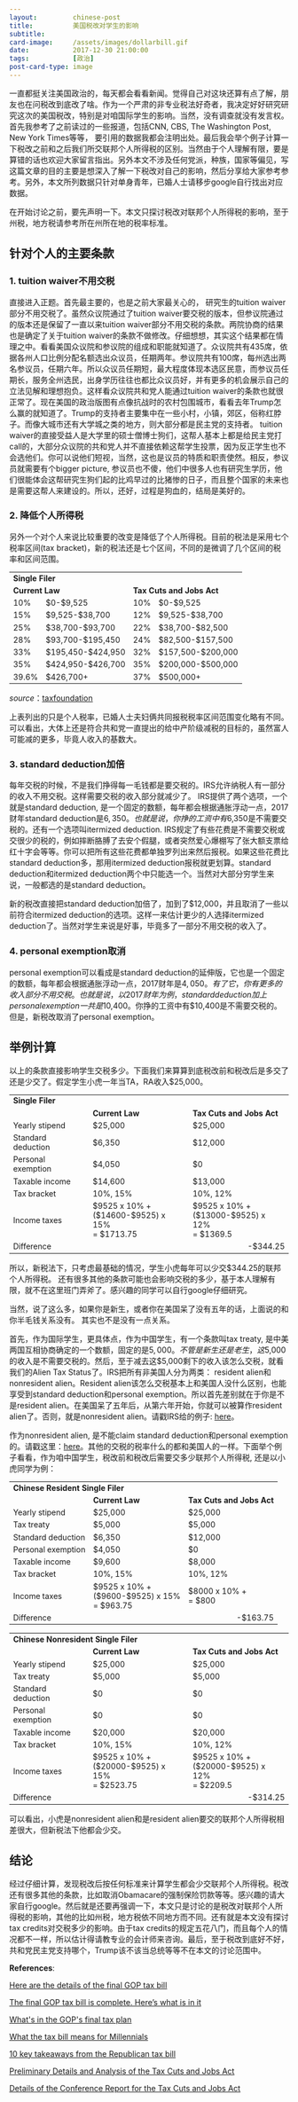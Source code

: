 ```yaml
---
layout:         chinese-post
title:          美国税改对学生的影响
subtitle:
card-image:     /assets/images/dollarbill.gif
date:           2017-12-30 21:00:00
tags:           [政治]
post-card-type: image
---
```


一直都挺关注美国政治的，每天都会看看新闻。觉得自己对这块还算有点了解，朋友也在问税改到底改了啥。作为一个严肃的非专业税法好奇者，我决定好好研究研究这次的美国税改，特别是对咱国际学生的影响。当然，没有调查就没有发言权。首先我参考了之前读过的一些报道，包括CNN, CBS, The Washington Post, New York Times等等， 要引用的数据我都会注明出处。最后我会举个例子计算一下税改之前和之后我们所交联邦个人所得税的区别。当然由于个人理解有限，要是算错的话也欢迎大家留言指出。另外本文不涉及任何党派，种族，国家等偏见，写这篇文章的目的主要是想深入了解一下税改对自己的影响，然后分享给大家参考参考。另外，本文所列数据只针对单身青年，已婚人士请移步google自行找出对应数据。

在开始讨论之前，要先声明一下。本文只探讨税改对联邦个人所得税的影响，至于州税，地方税请参考所在州所在地的税率标准。

## 针对个人的主要条款
### 1. tuition waiver不用交税

直接进入正题。首先最主要的，也是之前大家最关心的， 研究生的tuition waiver部分不用交税了。虽然众议院通过了tuition waiver要交税的版本，但参议院通过的版本还是保留了一直以来tuition waiver部分不用交税的条款。两院协商的结果也是确定了关于tuition waiver的条款不做修改。仔细想想，其实这个结果都在情理之中。看看美国众议院和参议院的组成和职能就知道了。众议院共有435席，依据各州人口比例分配名额选出众议员，任期两年。参议院共有100席，每州选出两名参议员，任期六年。所以众议员任期短，最大程度体现本选区民意，而参议员任期长，服务全州选民，出身学历往往也都比众议员好，并有更多的机会展示自己的立法见解和理想抱负。这样看众议院共和党人能通过tuition waiver的条款也就很正常了。现在美国的政治版图有点像抗战时的农村包围城市，看看去年Trump怎么赢的就知道了。Trump的支持者主要集中在一些小村，小镇，郊区，俗称红脖子。而像大城市还有大学城之类的地方，则大部分都是民主党的支持者。 tuition waiver的直接受益人是大学里的硕士僧博士狗们，这帮人基本上都是给民主党打call的，大部分众议院的共和党人并不直接依赖这帮学生投票，因为反正学生也不会选他们。你可以说他们短视，当然，这也是议员的特质和职责使然。相反，参议员就需要有个bigger picture, 参议员也不傻，他们中很多人也有研究生学历，他们很能体会这帮研究生狗们起的比鸡早过的比猪惨的日子，而且整个国家的未来也是需要这帮人来建设的。所以，还好，过程是狗血的，结局是美好的。

### 2. 降低个人所得税

另外一个对个人来说比较重要的改变是降低了个人所得税。目前的税法是采用七个税率区间(tax bracket)，新的税法还是七个区间，不同的是微调了几个区间的税率和区间范围。
<table style="border:none; width:100%; margin:0; margin-bottom:15px; font-size:inherit">
	<tbody>
		<tr style="text-align:left; font-weight:bold">
			<td colspan="4">Single Filer</td>
		</tr>
		<tr style="font-weight:bold">
			<td colspan="2">Current Law</td>
			<td colspan="2">Tax Cuts and Jobs Act</td>
		</tr>
		<tr>
			<td>10%</td>
			<td>$0-$9,525</td>
			<td>10%</td>
			<td>$0-$9,525</td>
		</tr>
		<tr>
			<td>15%</td>
			<td>$9,525-$38,700</td>
			<td>12%</td>
			<td>$9,525-$38,700</td>
		</tr>
		<tr>
			<td>25%</td>
			<td>$38,700-$93,700</td>
			<td>22%</td>
			<td>$38,700-$82,500&nbsp;</td>
		</tr>
		<tr>
			<td>28%</td>
			<td>$93,700-$195,450</td>
			<td>24%</td>
			<td>$82,500-$157,500</td>
		</tr>
		<tr>
			<td>33%</td>
			<td>$195,450-$424,950</td>
			<td>32%</td>
			<td>$157,500-$200,000</td>
		</tr>
		<tr>
			<td>35%</td>
			<td>$424,950-$426,700</td>
			<td>35%</td>
			<td>$200,000-$500,000</td>
		</tr>
		<tr>
			<td>39.6%</td>
			<td>$426,700+&nbsp;</td>
			<td>37%</td>
			<td>$500,000+</td>
		</tr>
	</tbody>
</table>

_source_：[<u>taxfoundation</u>](https://taxfoundation.org/conference-report-tax-cuts-and-jobs-act)

上表列出的只是个人税率，已婚人士夫妇俩共同报税税率区间范围变化略有不同。可以看出，大体上还是符合共和党一直提出的给中产阶级减税的目标的，虽然富人可能减的更多，毕竟人收入的基数大。

### 3. standard deduction加倍

每年交税的时候，不是我们挣得每一毛钱都是要交税的。IRS允许纳税人有一部分的收入不用交税。这样需要交税的收入部分就减少了。 IRS提供了两个选项，一个就是standard deduction, 是一个固定的数额，每年都会根据通胀浮动一点，2017财年standard deduction是$6,350。也就是说，你挣的工资中有$6,350是不需要交税的。还有一个选项叫itermized deduction. IRS规定了有些花费是不需要交税或交很少的税的，例如摔断胳膊了去安个假腿，或者突然爱心爆棚写了张大额支票给红十字会等等。你可以把所有这些花费都单独罗列出来然后报税。如果这些花费比standard deduction多，那用itermized deduction报税就更划算。standard deduction和itermized deduction两个中只能选一个。当然对大部分穷学生来说，一般都选的是standard deduction。

新的税改直接把standard deduction加倍了，加到了$12,000，并且取消了一些以前符合itermized deduction的选项。这样一来估计更少的人选择itermized deduction了。当然对学生来说是好事，毕竟多了一部分不用交税的收入了。

### 4. personal exemption取消

personal exemption可以看成是standard deduction的延伸版，它也是一个固定的数额，每年都会根据通胀浮动一点，2017财年是$4,050。有了它，你有更多的收入部分不用交税。也就是说，以2017财年为例，standard deduction加上personal exemption一共是$10,400。你挣的工资中有$10,400是不需要交税的。但是，新税改取消了personal exemption。

## 举例计算

以上的条款直接影响学生交税多少。下面我们来算算到底税改前和税改后是多交了还是少交了。假定学生小虎一年当TA，RA收入$25,000。

<table style="border:none; width:100%; margin:0; margin-bottom:15px; font-size:inherit">
<tbody>
    <tr style="text-align:left; font-weight:bold">
        <td colspan="4">Single Filer</td>
    </tr>
    <tr style="font-weight:bold">
        <td></td>
        <td colspan="1">Current Law</td>
        <td colspan="1">Tax Cuts and Jobs Act</td>
    </tr>
    <tr>
        <td>Yearly stipend</td>
        <td>$25,000</td>
        <td>$25,000</td>
    </tr>
    <tr>
        <td>Standard deduction</td>
        <td>$6,350</td>
        <td>$12,000</td>
    </tr>
    <tr>
        <td>Personal exemption</td>
        <td>$4,050</td>
        <td>$0</td>
    </tr>
    <tr>
        <td>Taxable income</td>
        <td>$14,600</td>
        <td>$13,000</td>
    </tr>
    <tr>
        <td>Tax bracket</td>
        <td>10%, 15%</td>
        <td>10%, 12%</td>
    </tr>
    <tr>
        <td>Income taxes</td>
        <td>$9525 x 10% + <br>
        ($14600-$9525) x 15% <br>
        = $1713.75
        </td>
        <td>$9525 x 10% + <br>
        ($13000-$9525) x 12% <br>
        = $1369.5
        </td>
    </tr>
    <tr>
        <td>Difference</td>
        <td colspan="2" style="text-align:right;">-$344.25</td>
    </tr>
</tbody>
</table>

所以，新税法下，只考虑最基础的情况，学生小虎每年可以少交$344.25的联邦个人所得税。 还有很多其他的条款可能也会影响交税的多少，基于本人理解有限，就不在这里班门弄斧了。感兴趣的同学可以自行google仔细研究。

当然，说了这么多，如果你是新生，或者你在美国呆了没有五年的话，上面说的和你半毛钱关系没有。 其实也不是没有一点关系。

首先，作为国际学生，更具体点，作为中国学生，有一个条款叫tax treaty, 是中美两国互相协商确定的一个数额，固定的是$5,000。不管是新生还是老生，这$5,000的收入是不需要交税的。然后，至于减去这$5,000剩下的收入该怎么交税，就看我们的Alien Tax Status了。IRS把所有非美国人分为两类： resident alien和nonresident alien。Resident alien该怎么交税基本上和美国人没什么区别，也能享受到standard deduction和personal exemption。所以首先差别就在于你是不是resident alien。在美国呆了五年后，从第六年开始，你就可以被算作resident alien了。否则，就是nonresident alien。请戳IRS给的例子: [<u>here</u>](https://www.irs.gov/individuals/international-taxpayers/alien-residency-examples)。

作为nonresident alien, 是不能claim standard deduction和personal exemption的。请戳这里：[<u>here</u>](https://www.irs.gov/individuals/international-taxpayers/nonresident-alien-figuring-your-tax)。其他的交税的税率什么的都和美国人的一样。下面举个例子看看，作为咱中国学生，税改前和税改后需要交多少联邦个人所得税, 还是以小虎同学为例：

<table style="border:none; width:100%; margin:0; margin-bottom:15px; font-size:inherit">
<tbody>
    <tr style="text-align:left; font-weight:bold">
        <td colspan="4">Chinese Resident Single Filer</td>
    </tr>
    <tr style="font-weight:bold">
        <td></td>
        <td colspan="1">Current Law</td>
        <td colspan="1">Tax Cuts and Jobs Act</td>
    </tr>
    <tr>
        <td>Yearly stipend</td>
        <td>$25,000</td>
        <td>$25,000</td>
    </tr>
    <tr>
        <td>Tax treaty</td>
        <td>$5,000</td>
        <td>$5,000</td>
    </tr>
    <tr>
        <td>Standard deduction</td>
        <td>$6,350</td>
        <td>$12,000</td>
    </tr>
    <tr>
        <td>Personal exemption</td>
        <td>$4,050</td>
        <td>$0</td>
    </tr>
    <tr>
        <td>Taxable income</td>
        <td>$9,600</td>
        <td>$8,000</td>
    </tr>
    <tr>
        <td>Tax bracket</td>
        <td>10%, 15%</td>
        <td>10%, 12%</td>
    </tr>
    <tr>
        <td>Income taxes</td>
        <td>$9525 x 10% + <br>
        ($9600-$9525) x 15% <br>
        = $963.75
        </td>
        <td>$8000 x 10% + <br>
        = $800
        </td>
    </tr>
    <tr>
        <td>Difference</td>
        <td colspan="2" style="text-align:right;">-$163.75</td>
    </tr>
</tbody>
</table>

<table style="border:none; width:100%; margin:0; margin-bottom:15px; font-size:inherit">
<tbody>
    <tr style="text-align:left; font-weight:bold">
        <td colspan="4">Chinese Nonresident Single Filer</td>
    </tr>
    <tr style="font-weight:bold">
        <td></td>
        <td colspan="1">Current Law</td>
        <td colspan="1">Tax Cuts and Jobs Act</td>
    </tr>
    <tr>
        <td>Yearly stipend</td>
        <td>$25,000</td>
        <td>$25,000</td>
    </tr>
    <tr>
        <td>Tax treaty</td>
        <td>$5,000</td>
        <td>$5,000</td>
    </tr>
    <tr>
        <td>Standard deduction</td>
        <td>$0</td>
        <td>$0</td>
    </tr>
    <tr>
        <td>Personal exemption</td>
        <td>$0</td>
        <td>$0</td>
    </tr>
    <tr>
        <td>Taxable income</td>
        <td>$20,000</td>
        <td>$20,000</td>
    </tr>
    <tr>
        <td>Tax bracket</td>
        <td>10%, 15%</td>
        <td>10%, 12%</td>
    </tr>
    <tr>
        <td>Income taxes</td>
        <td>$9525 x 10% + <br>
        ($20000-$9525) x 15% <br>
        = $2523.75
        </td>
        <td>$9525 x 10% + <br>
		($20000-$9525) x 12% <br>
        = $2209.5
        </td>
    </tr>
    <tr>
        <td>Difference</td>
        <td colspan="2" style="text-align:right;">-$314.25</td>
    </tr>
</tbody>
</table>

可以看出，小虎是nonresident alien和是resident alien要交的联邦个人所得税相差很大，但新税法下他都会少交。

## 结论

经过仔细计算，发现税改后按任何标准来计算学生都会少交联邦个人所得税。税改还有很多其他的条款，比如取消Obamacare的强制保险罚款等等。感兴趣的请大家自行google。然后就是还要再强调一下，本文只是讨论的是税改对联邦个人所得税的影响，其他的比如州税，地方税依不同地方而不同。还有就是本文没有探讨tax credits对交税多少的影响。由于tax credits的规定五花八门，而且每个人的情况都不一样，所以估计得请教专业的会计师来咨询。最后，至于税改到底好不好，共和党民主党支持哪个，Trump该不该当总统等等不在本文的讨论范围中。

**References**:

[<u>Here are the details of the final GOP tax bill</u>](https://www.cbsnews.com/news/final-gop-tax-agreement-released/)

[<u>The final GOP tax bill is complete. Here’s what is in it</u>](https://www.washingtonpost.com/news/wonk/wp/2017/12/15/the-final-gop-tax-bill-is-complete-heres-what-is-in-it/?utm_term=.012e88e6ddbe)

[<u>What's in the GOP's final tax plan</u>](http://money.cnn.com/2017/12/15/news/economy/gop-tax-plan-details/index.html)

[<u>What the tax bill means for Millennials</u>](http://money.cnn.com/2017/12/19/pf/how-tax-bill-affects-you/index.html)

[<u>10 key takeaways from the Republican tax bill</u>](https://www.washingtonpost.com/graphics/2017/business/tax-bill-overview/?utm_term=.0f4118d5aa5d)

[<u>Preliminary Details and Analysis of the Tax Cuts and Jobs Act</u>](https://taxfoundation.org/final-tax-cuts-and-jobs-act-details-analysis/)

[<u>Details of the Conference Report for the Tax Cuts and Jobs Act</u>](https://taxfoundation.org/conference-report-tax-cuts-and-jobs-act/)
